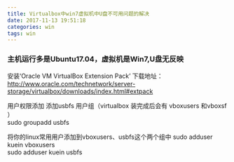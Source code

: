 ```yaml
---
title: Virtualbox中win7虚拟机中U盘不可用问题的解决
date: 2017-11-13 19:51:18
categories: win
tags: win
---
```


### 主机运行多是Ubuntu17.04，虚拟机是Win7,U盘无反映
安装‘Oracle VM VirtualBox Extension Pack’
下载地址：http://www.oracle.com/technetwork/server-storage/virtualbox/downloads/index.html#extpack

用户权限添加
添加usbfs 用户组（virtualbox 装完成后会有 vboxusers 和vboxsf ）                  
sudo groupadd usbfs   

将你的linux常用用户添加到vboxusers、usbfs这个两个组中
sudo adduser kuein vboxusers  
sudo adduser kuein usbfs  